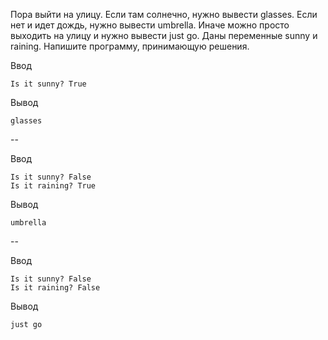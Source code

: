 Пора выйти на улицу. Если там солнечно, нужно вывести glasses. Если нет и идет дождь, нужно вывести umbrella. Иначе можно просто выходить на улицу и нужно вывести just go.
Даны переменные sunny и raining. Напишите программу, принимающую решения.

Ввод
```
Is it sunny? True
```
Вывод
```
glasses
```
--

Ввод
```
Is it sunny? False
Is it raining? True
```
Вывод
```
umbrella
```
--

Ввод
```
Is it sunny? False
Is it raining? False
```

Вывод
```
just go
```

